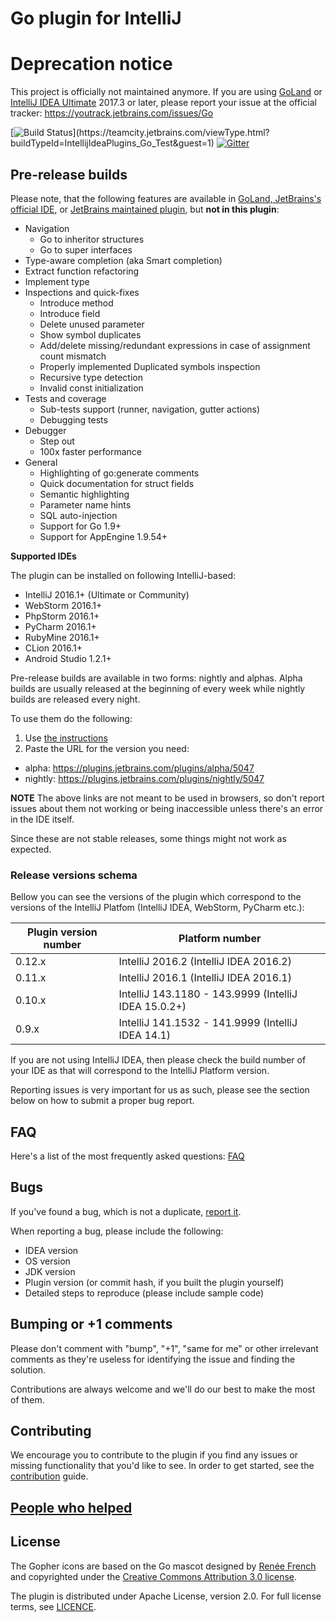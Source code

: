 # Go plugin for IntelliJ

# Deprecation notice

This project is officially not maintained anymore. If you are using [GoLand](https://jetbrains.com/go) or [IntelliJ IDEA Ultimate](https://jetbrains.com/idea) 2017.3 or later, please report your issue at the official tracker: https://youtrack.jetbrains.com/issues/Go


[![Build Status](https://teamcity.jetbrains.com/app/rest/builds/buildType:(id:IntellijIdeaPlugins_Go_Test)/statusIcon.svg?guest=1)](https://teamcity.jetbrains.com/viewType.html?buildTypeId=IntellijIdeaPlugins_Go_Test&guest=1) [![Gitter](https://badges.gitter.im/Join%20Chat.svg)](https://gitter.im/go-lang-plugin-org/go-lang-idea-plugin?utm_source=badge&utm_medium=badge&utm_campaign=pr-badge&utm_content=badge)
## Pre-release builds

Please note, that the following features are available in [GoLand, JetBrains's official IDE](https://www.jetbrains.com/go/), or [JetBrains maintained plugin](https://plugins.jetbrains.com/plugin/9568-go), but **not in this plugin**:

- Navigation
  - Go to inheritor structures
  - Go to super interfaces
- Type-aware completion (aka Smart completion)
- Extract function refactoring
- Implement type
- Inspections and quick-fixes
    - Introduce method
    - Introduce field
    - Delete unused parameter
    - Show symbol duplicates
    - Add/delete missing/redundant expressions in case of assignment count mismatch
    - Properly implemented Duplicated symbols inspection
    - Recursive type detection
    - Invalid const initialization
- Tests and coverage
    - Sub-tests support (runner, navigation, gutter actions)
    - Debugging tests
- Debugger
    - Step out
    - 100x faster performance
- General
    - Highlighting of go:generate comments
    - Quick documentation for struct fields
    - Semantic highlighting
    - Parameter name hints
    - SQL auto-injection
    - Support for Go 1.9+
    - Support for AppEngine 1.9.54+


**Supported IDEs**

The plugin can be installed on following IntelliJ-based:

- IntelliJ 2016.1+ (Ultimate or Community)
- WebStorm 2016.1+
- PhpStorm 2016.1+
- PyCharm 2016.1+
- RubyMine 2016.1+
- CLion 2016.1+
- Android Studio 1.2.1+

Pre-release builds are available in two forms: nightly and alphas. Alpha builds are usually released at the beginning of every week while nightly builds are released every night.

To use them do the following:

1. Use [the instructions](https://www.jetbrains.com/idea/help/managing-enterprise-plugin-repositories.html)
1. Paste the URL for the version you need:
 - alpha: https://plugins.jetbrains.com/plugins/alpha/5047
 - nightly: https://plugins.jetbrains.com/plugins/nightly/5047

**NOTE**
The above links are not meant to be used in browsers, so don't report issues
about them not working or being inaccessible unless there's an error in the IDE itself.

Since these are not stable releases, some things might not work as expected.

### Release versions schema

Bellow you can see the versions of the plugin which correspond to the versions of the 
IntelliJ Platfom (IntelliJ IDEA, WebStorm, PyCharm etc.):

| Plugin version number | Platform number |
| ---- | --- |
| 0.12.x | IntelliJ 2016.2 (IntelliJ IDEA 2016.2) | 
| 0.11.x | IntelliJ 2016.1 (IntelliJ IDEA 2016.1) | 
| 0.10.x | IntelliJ 143.1180 - 143.9999 (IntelliJ IDEA 15.0.2+) | 
| 0.9.x | IntelliJ 141.1532 - 141.9999 (IntelliJ IDEA 14.1) |
 
 If you are not using IntelliJ IDEA, then please check the build number of your IDE
 as that will correspond to the IntelliJ Platform version.

Reporting issues is very important for us as such, please see the section below
on how to submit a proper bug report.

## FAQ

Here's a list of the most frequently asked questions: [FAQ](https://github.com/go-lang-plugin-org/go-lang-idea-plugin/wiki/FAQ)
 
## Bugs

If you've found a bug, which is not a duplicate, [report it](http://github.com/go-lang-plugin-org/go-lang-idea-plugin/issues).

When reporting a bug, please include the following:
- IDEA version
- OS version
- JDK version
- Plugin version (or commit hash, if you built the plugin yourself)
- Detailed steps to reproduce (please include sample code)

## Bumping or +1 comments

Please don't comment with "bump", "+1", "same for me" or other irrelevant comments as they're useless for identifying the issue and finding the solution.

Contributions are always welcome and we'll do our best to make the most of them.

## Contributing

We encourage you to contribute to the plugin if you find any issues or missing
functionality that you'd like to see. In order to get started, see the
[contribution](CONTRIBUTING.md) guide.

## [People who helped](https://github.com/go-lang-plugin-org/go-lang-idea-plugin/graphs/contributors)

## License

The Gopher icons are based on the Go mascot designed by [Renée French](http://reneefrench.blogspot.com/) and copyrighted under the [Creative Commons Attribution 3.0 license](http://creativecommons.org/licenses/by/3.0/us/).

The plugin is distributed under Apache License, version 2.0. For full license terms, see [LICENCE](https://github.com/go-lang-plugin-org/go-lang-idea-plugin/blob/master/LICENCE).
